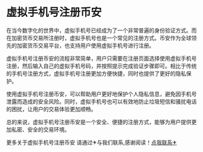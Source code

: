 # 虚拟手机号注册币安

在当今数字化的世界中，虚拟手机号已经成为了一个非常普遍的身份验证方式。而在加密货币交易所注册时，虚拟手机号也是一个常见的注册方式。币安作为全球领先的加密货币交易平台，也支持用户使用虚拟手机号进行注册。

虚拟手机号注册币安的流程非常简单，用户只需要在注册页面选择使用虚拟手机号注册，然后输入自己的虚拟手机号码，并按照提示完成验证步骤即可。相比于传统的手机号注册方式，虚拟手机号注册更加方便快捷，同时也提供了更好的隐私保护。

使用虚拟手机号注册币安，可以帮助用户更好地保护个人隐私信息，避免因手机号泄露而造成的安全风险。同时，虚拟手机号也可以有效地防止垃圾短信和骚扰电话的困扰，让用户的交易体验更加顺畅。

总的来说，虚拟手机号注册币安是一个安全、便捷的注册方式，能够为用户提供更加私密、安全的交易环境。

更多关于虚拟手机号注册币安 请通过✈与我们联系,感谢阅读！[点我联系✈](https://app.G208.com)